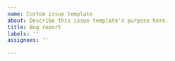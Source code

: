 ```yaml
---
name: Custom issue template
about: Describe this issue template's purpose here.
title: Bug report
labels: ''
assignees: ''

---
```



